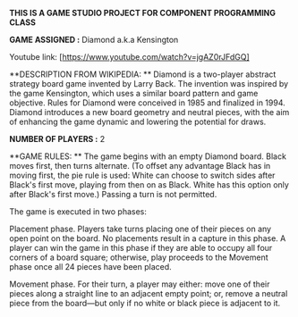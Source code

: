 **THIS IS A GAME STUDIO PROJECT FOR COMPONENT PROGRAMMING CLASS**

**GAME ASSIGNED :** Diamond a.k.a Kensington


Youtube link: [https://www.youtube.com/watch?v=jgAZ0rJFdGQ]


**DESCRIPTION FROM WIKIPEDIA: **
Diamond is a two-player abstract strategy board game invented by Larry Back. 
The invention was inspired by the game Kensington, which uses a similar 
board pattern and game objective. Rules for Diamond were conceived in 1985
and finalized in 1994. Diamond introduces a new board geometry and
neutral pieces, with the aim of enhancing the game dynamic and 
lowering the potential for draws. 

**NUMBER OF PLAYERS :** 2

**GAME RULES: **
The game begins with an empty Diamond board. 
Black moves first, then turns alternate. 
(To offset any advantage Black has in moving first, the pie rule is used:
White can choose to switch sides after Black's first move, playing from then on as Black.
White has this option only after Black's first move.) 
Passing a turn is not permitted.

The game is executed in two phases:

Placement phase. 
Players take turns placing one of their pieces on any open point on the board. 
No placements result in a capture in this phase. 
A player can win the game in this phase if they are able to occupy all four corners of a board square;
otherwise, play proceeds to the Movement phase once all 24 pieces have been placed.
    
Movement phase. 
For their turn, a player may either:
    move one of their pieces along a straight line to an adjacent empty point; or,
    remove a neutral piece from the board—but only if no white or black piece is adjacent to it.